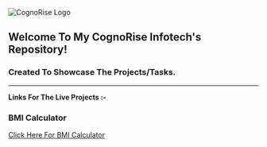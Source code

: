 ![CognoRise Logo](https://github.com/chill-vishu/CognoRise_Infotech/assets/136313274/6f2d36e5-c0d6-49b7-be27-c62c5e6dd471)
<h2>Welcome To My CognoRise Infotech's Repository!</h2>
<h3>Created To Showcase The Projects/Tasks.</h3>
<hr>
<p><b>Links For The Live Projects :-</b></p>
<h3>BMI Calculator</h3>
<a href="https://bmi-calc-cognorise.netlify.app/">Click Here For BMI Calculator</a>
